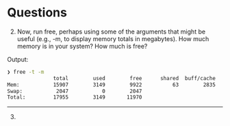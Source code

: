 # Questions

2.  Now, run free, perhaps using some of the arguments that might
    be useful (e.g., -m, to display memory totals in megabytes). How
    much memory is in your system? How much is free? 

Output:
```sh
❯ free -t -m
               total        used        free      shared  buff/cache   available
Mem:           15907        3149        9922          63        2835       12373
Swap:           2047           0        2047
Total:         17955        3149       11970
```
-----------------------------

3. 
